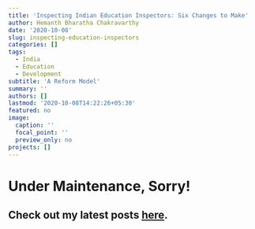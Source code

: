 ```yaml
---
title: 'Inspecting Indian Education Inspectors: Six Changes to Make'
author: Hemanth Bharatha Chakravarthy
date: '2020-10-08'
slug: inspecting-education-inspectors
categories: []
tags:
  - India
  - Education
  - Development
subtitle: 'A Reform Model'
summary: ''
authors: []
lastmod: '2020-10-08T14:22:26+05:30'
featured: no
image:
  caption: ''
  focal_point: ''
  preview_only: no
projects: []
---
```


# Under Maintenance, Sorry!

## Check out my latest posts [here](https://www.b-hemanth.com/post/who-should-borrow/).
